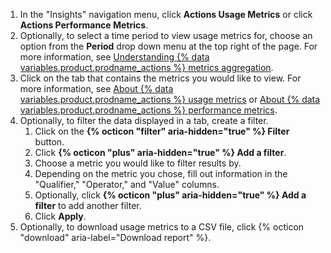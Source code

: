 1. In the "Insights" navigation menu, click **Actions Usage Metrics** or click **Actions Performance Metrics**.
1. Optionally, to select a time period to view usage metrics for, choose an option from the **Period** drop down menu at the top right of the page. For more information, see [Understanding {% data variables.product.prodname_actions %} metrics aggregation](#understanding-github-actions-metrics-aggregation).
1. Click on the tab that contains the metrics you would like to view. For more information, see [About {% data variables.product.prodname_actions %} usage metrics](#about-github-actions-usage-metrics) or [About {% data variables.product.prodname_actions %} performance metrics](#about-github-actions-performance-metrics).
1. Optionally, to filter the data displayed in a tab, create a filter.
    1. Click on the **{% octicon "filter" aria-hidden="true" %} Filter** button.
    1. Click **{% octicon "plus" aria-hidden="true" %} Add a filter**.
    1. Choose a metric you would like to filter results by.
    1. Depending on the metric you chose, fill out information in the "Qualifier," "Operator," and "Value" columns.
    1. Optionally, click **{% octicon "plus" aria-hidden="true" %} Add a filter** to add another filter.
    1. Click **Apply**.
1. Optionally, to download usage metrics to a CSV file, click {% octicon "download" aria-label="Download report" %}.
